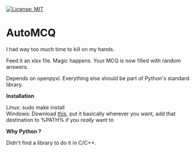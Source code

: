 [![License: MIT](https://img.shields.io/badge/License-MIT-yellow.svg)](https://opensource.org/licenses/MIT)

 # AutoMCQ

I had way too much time to kill on my hands.

Feed it an xlsx file. Magic happens. Your MCQ is now filled with random 
answers.

Depends on openpyxl. Everything else should be part of Python's standard library.

**Installation**

Linux: sudo make install  
Windows: Download [this](https://github.com/bad64/automcq/releases/download/v1.0/automcq.exe), put it basically wherever you want, add that destination to %PATH% if you *really* want to

**Why Python ?**

Didn't find a library to do it in C/C++.
